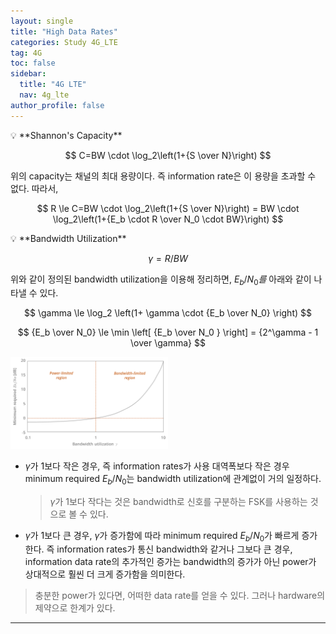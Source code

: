 ```yaml
---
layout: single
title: "High Data Rates"
categories: Study 4G_LTE
tag: 4G
toc: false
sidebar:
  title: "4G LTE"
  nav: 4g_lte
author_profile: false
---
```


<div class = "notice" markdown = "1">
💡 **Shannon's Capacity**

$$
C=BW \cdot \log_2\left(1+{S \over N}\right)
$$

</div>

위의 capacity는 채널의 최대 용량이다. 즉 information rate은 이 용량을 초과할 수 없다. 따라서,

$$
R \le C=BW \cdot \log_2\left(1+{S \over N}\right) = BW \cdot \log_2\left(1+{E_b \cdot R \over N_0 \cdot BW}\right)
$$

<div class = "notice" markdown = "1">
💡 **Bandwidth Utilization**

$$
\gamma = R / BW
$$

</div>

위와 같이 정의된 bandwidth utilization을 이용해 정리하면, $E_b/N_0$*를* 아래와 같이 나타낼 수 있다.

$$
\gamma \le \log_2 \left(1+ \gamma \cdot {E_b \over N_0} \right) 
$$

$$
{E_b \over N_0} \le \min  \left[ {E_b \over N_0 } \right] = {2^\gamma - 1 \over \gamma}
$$

<img src="/images/4g_lte-2.1/graph_1.png" width="50%" height="50%">

- $\gamma$가 1보다 작은 경우, 즉 information rates가 사용 대역폭보다 작은 경우
minimum required $E_b/N_0$는 bandwidth utilization에 관계없이 거의 일정하다.
    
    > $\gamma$가 1보다 작다는 것은 bandwidth로 신호를 구분하는 FSK를 사용하는 것으로 볼 수 있다.
    > 

- $\gamma$가 1보다 큰 경우, $\gamma$가 증가함에 따라 minimum required $E_b/N_0$가 빠르게 증가한다.
즉 information rates가 통신 bandwidth와 같거나 그보다 큰 경우, information data rate의 추가적인 증가는 bandwidth의 증가가 아닌 power가 상대적으로 훨씬 더 크게 증가함을 의미한다.

> 충분한 power가 있다면, 어떠한 data rate를 얻을 수 있다. 그러나 hardware의 제약으로 한계가 있다.
> 


---